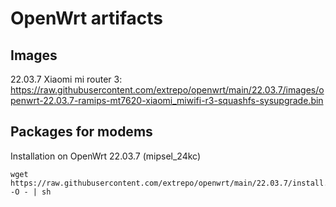 # OpenWrt artifacts

## Images

22.03.7 Xiaomi mi router 3: https://raw.githubusercontent.com/extrepo/openwrt/main/22.03.7/images/openwrt-22.03.7-ramips-mt7620-xiaomi_miwifi-r3-squashfs-sysupgrade.bin

## Packages for modems

Installation on OpenWrt 22.03.7 (mipsel_24kc)
```console
wget https://raw.githubusercontent.com/extrepo/openwrt/main/22.03.7/install.sh -O - | sh
```
